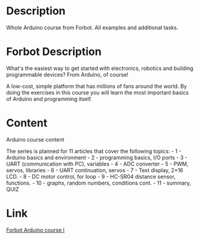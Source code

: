# Description
Whole Arduino course from Forbot. All examples and additional tasks.

# Forbot Description
What's the easiest way to get started with electronics, robotics and building programmable devices? From Arduino, of course!

A low-cost, simple platform that has millions of fans around the world. By doing the exercises in this course you will learn the most important basics of Arduino and
programming itself.

# Content
Arduino course content

The series is planned for 11 articles that cover the following topics:
    - 1 - Arduino basics and environment
    - 2 - programming basics, I/O ports
    - 3 - UART (communication with PC), variables
    - 4 - ADC converter
    - 5 - PWM, servos, libraries
    - 6 - UART continuation, servos
    - 7 - Text display, 2×16 LCD.
    - 8 - DC motor control, for loop
    - 9 - HC-SR04 distance sensor, functions.
    - 10 - graphs, random numbers, conditions cont.
    - 11 - summary, QUIZ

# Link
<a href = https://forbot.pl/blog/kurs-arduino-podstawy-programowania-spis-tresci-kursu-id5290> Forbot Arduino course I </a>
